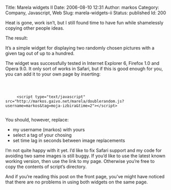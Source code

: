 Title: Marela widgets II
Date: 2006-08-10 12:31
Author: markos
Category: Company, Javascript, Web
Slug: marela-widgets-ii
Status: published
Id: 200

<html>
 <body>
  <div>
   <p>
    Heat is gone, work isn’t, but I still found time to have fun while shamelessly copying other people ideas.
   </p>
   <p>
    The result:
    <br/>
    <script src="http://markos.gaivo.net/marela/doublerandom.js?username=markos&amp;tag=moja-izbira&amp;time=3" type="text/javascript">
    </script>
   </p>
   <p>
    It’s a simple widget for displaying two randomly chosen pictures with a given tag out of up to a hundred.
   </p>
   <p>
    The widget was successfully tested in Internet Explorer 6, Firefox 1.0 and Opera 9.0. It only sort of works in Safari, but if this is good enough for you, you can add it to your own page by inserting:
   </p>
   <p>
    <code>
     <br/>
     &lt;script type="text/javascript" src="http://markos.gaivo.net/marela/doublerandom.js?username=markos&amp;tag=moja-izbira&amp;time=2"&gt;&lt;/script&gt;
    </code>
   </p>
   <p>
    You should, however, replace:
   </p>
   <ul>
    <li>
     my username (markos) with yours
    </li>
    <li>
     select a tag of your chosing
    </li>
    <li>
     set time lag in seconds between image replacements
    </li>
   </ul>
   <p>
    I’m not quite happy with it yet. I’d like to fix Safari support and my code for avoiding two same images is still buggy. If you’d like to use the latest known working version, then use the link to my page. Otherwise you’re free to copy the contents of script’s directory.
   </p>
   <p>
    And if you’re reading this post on the front page, you’ve might have noticed that there are no problems in using both widgets on the same page.
   </p>
  </div>
 </body>
</html>